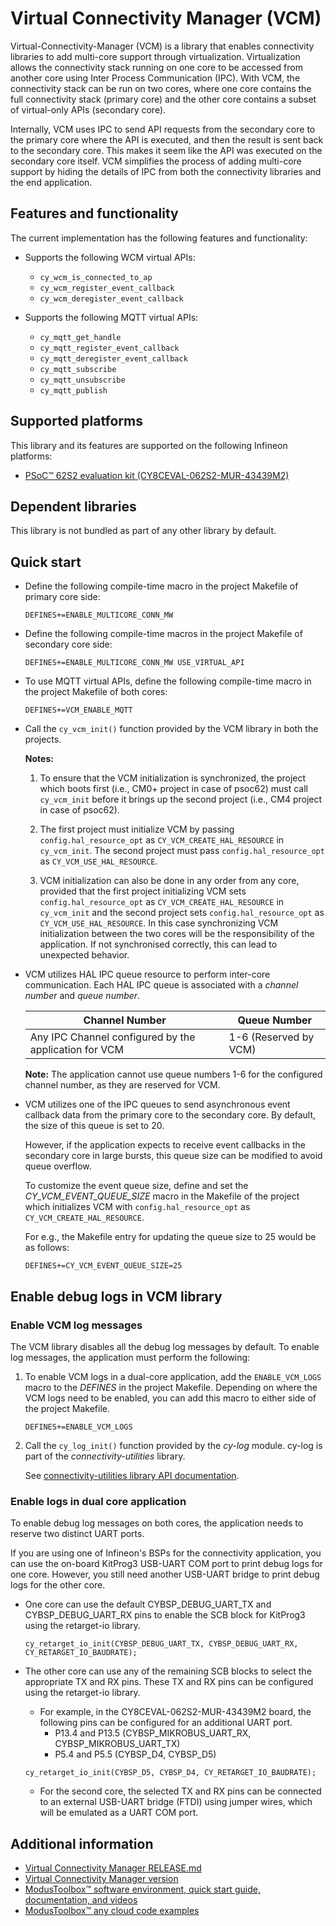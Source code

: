# Virtual Connectivity Manager (VCM)

Virtual-Connectivity-Manager (VCM) is a library that enables connectivity libraries to add multi-core support through virtualization. Virtualization allows the connectivity stack running on one core to be accessed from another core using Inter Process Communication (IPC). With VCM, the connectivity stack can be run on two cores, where one core contains the full connectivity stack (primary core) and the other core contains a subset of virtual-only APIs (secondary core).

Internally, VCM uses IPC to send API requests from the secondary core to the primary core where the API is executed, and then the result is sent back to the secondary core. This makes it seem like the API was executed on the secondary core itself. VCM simplifies the process of adding multi-core support by hiding the details of IPC from both the connectivity libraries and the end application.

## Features and functionality

The current implementation has the following features and functionality:

- Supports the following WCM virtual APIs:
   - `cy_wcm_is_connected_to_ap`
   - `cy_wcm_register_event_callback`
   - `cy_wcm_deregister_event_callback`

- Supports the following MQTT virtual APIs:
   - `cy_mqtt_get_handle`
   - `cy_mqtt_register_event_callback`
   - `cy_mqtt_deregister_event_callback`
   - `cy_mqtt_subscribe`
   - `cy_mqtt_unsubscribe`
   - `cy_mqtt_publish`

## Supported platforms

This library and its features are supported on the following Infineon platforms:

- [PSoC&trade; 62S2 evaluation kit (CY8CEVAL-062S2-MUR-43439M2)](https://www.infineon.com/cms/en/product/evaluation-boards/cy8ceval-062s2/)

## Dependent libraries

This library is not bundled as part of any other library by default.

## Quick start

- Define the following compile-time macro in the project Makefile of primary core side:
   ```
   DEFINES+=ENABLE_MULTICORE_CONN_MW
   ```
- Define the following compile-time macros in the project Makefile of secondary core side:
   ```
   DEFINES+=ENABLE_MULTICORE_CONN_MW USE_VIRTUAL_API
   ```
- To use MQTT virtual APIs, define the following compile-time macro in the project Makefile of both cores:
   ```
   DEFINES+=VCM_ENABLE_MQTT
   ```
- Call the `cy_vcm_init()` function provided by the VCM library in both the projects.

   **Notes:**

    1. To ensure that the VCM initialization is synchronized, the project which boots first (i.e., CM0+ project in case of psoc62) must call `cy_vcm_init` before it brings up the second project (i.e., CM4 project in case of psoc62).
     
    2. The first project must initialize VCM by passing `config.hal_resource_opt` as `CY_VCM_CREATE_HAL_RESOURCE` in `cy_vcm_init`. The second project must pass `config.hal_resource_opt` as `CY_VCM_USE_HAL_RESOURCE`.

    3. VCM initialization can also be done in any order from any core, provided that the first project initializing VCM sets `config.hal_resource_opt` as `CY_VCM_CREATE_HAL_RESOURCE` in `cy_vcm_init` and the second project sets `config.hal_resource_opt` as `CY_VCM_USE_HAL_RESOURCE`. In this case synchronizing VCM initialization between the two cores will be the responsibility of the application. If not synchronised correctly, this can lead to unexpected behavior.

- VCM utilizes HAL IPC queue resource to perform inter-core communication. Each HAL IPC queue is associated with a *channel number* and *queue number*.

  | Channel Number | Queue Number |
  | ------- | ---------- |
  | Any IPC Channel configured by the application for VCM | 1-6 (Reserved by VCM) |

  **Note:** The application cannot use queue numbers 1-6 for the configured channel number, as they are reserved for VCM.

- VCM utilizes one of the IPC queues to send asynchronous event callback data from the primary core to the secondary core. By default, the size of this queue is set to 20.

  However, if the application expects to receive event callbacks in the secondary core in large bursts, this queue size can be modified to avoid queue overflow.

  To customize the event queue size, define and set the *CY_VCM_EVENT_QUEUE_SIZE* macro in the Makefile of the project which initializes VCM with `config.hal_resource_opt` as `CY_VCM_CREATE_HAL_RESOURCE`.
  
  For e.g., the Makefile entry for updating the queue size to 25 would be as follows:
  ```
  DEFINES+=CY_VCM_EVENT_QUEUE_SIZE=25
  ```

## Enable debug logs in VCM library

### Enable VCM log messages

The VCM library disables all the debug log messages by default. To enable log messages, the application must perform the following:

1. To enable VCM logs in a dual-core application, add the `ENABLE_VCM_LOGS` macro to the *DEFINES* in the project Makefile. Depending on where the VCM logs need to be enabled, you can add this macro to either side of the project Makefile.

   ```
   DEFINES+=ENABLE_VCM_LOGS
   ```
2. Call the `cy_log_init()` function provided by the *cy-log* module. cy-log is part of the *connectivity-utilities* library.

   See [connectivity-utilities library API documentation](https://Infineon.github.io/connectivity-utilities/api_reference_manual/html/group__logging__utils.html).

### Enable logs in dual core application

To enable debug log messages on both cores, the application needs to reserve two distinct UART ports. 

If you are using one of Infineon's BSPs for the connectivity application, you can use the on-board KitProg3 USB-UART COM port to print debug logs for one core. However, you still need another USB-UART bridge to print debug logs for the other core.

- One core can use the default CYBSP_DEBUG_UART_TX and CYBSP_DEBUG_UART_RX pins to enable the SCB block for KitProg3 using the retarget-io library.
  ```
  cy_retarget_io_init(CYBSP_DEBUG_UART_TX, CYBSP_DEBUG_UART_RX, CY_RETARGET_IO_BAUDRATE);
  ```

- The other core can use any of the remaining SCB blocks to select the appropriate TX and RX pins. These TX and RX pins can be configured using the retarget-io library.

  - For example, in the CY8CEVAL-062S2-MUR-43439M2 board, the following pins can be configured for an additional UART port.
    - P13.4 and P13.5 (CYBSP_MIKROBUS_UART_RX, CYBSP_MIKROBUS_UART_TX)
    - P5.4 and P5.5 (CYBSP_D4, CYBSP_D5)
  ```
  cy_retarget_io_init(CYBSP_D5, CYBSP_D4, CY_RETARGET_IO_BAUDRATE);
  ```
  - For the second core, the selected TX and RX pins can be connected to an external USB-UART bridge (FTDI) using jumper wires, which will be emulated as a UART COM port.

## Additional information

- [Virtual Connectivity Manager RELEASE.md](./RELEASE.md)
- [Virtual Connectivity Manager version](./version.xml)
- [ModusToolbox&trade; software environment, quick start guide, documentation, and videos](https://www.infineon.com/modustoolbox)
- [ModusToolbox&trade; any cloud code examples](https://github.com/Infineon?q=mtb-example-anycloud%20NOT%20Deprecated)
